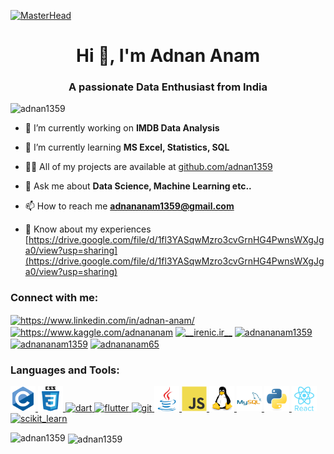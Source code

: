 [![MasterHead](https://www.dropbox.com/s/53o80g58o5skwgz/lofi_coding.jpg?dl=0)](https://github.com/adnan1359)

<h1 align="center">Hi 👋, I'm Adnan Anam</h1>
<h3 align="center">A passionate Data Enthusiast from India</h3>

<p align="left"> <img src="https://komarev.com/ghpvc/?username=adnan1359&label=Profile%20views&color=0e75b6&style=flat" alt="adnan1359" /> </p>

- 🔭 I’m currently working on **IMDB Data Analysis**

- 🌱 I’m currently learning **MS Excel, Statistics, SQL**

- 👨‍💻 All of my projects are available at [github.com/adnan1359](github.com/adnan1359)

- 💬 Ask me about **Data Science, Machine Learning etc..**

- 📫 How to reach me **adnananam1359@gmail.com**

- 📄 Know about my experiences [https://drive.google.com/file/d/1fl3YASqwMzro3cvGrnHG4PwnsWXgJga0/view?usp=sharing](https://drive.google.com/file/d/1fl3YASqwMzro3cvGrnHG4PwnsWXgJga0/view?usp=sharing)

<h3 align="left">Connect with me:</h3>
<p align="left">
<a href="https://linkedin.com/in/https://www.linkedin.com/in/adnan-anam/" target="blank"><img align="center" src="https://raw.githubusercontent.com/rahuldkjain/github-profile-readme-generator/master/src/images/icons/Social/linked-in-alt.svg" alt="https://www.linkedin.com/in/adnan-anam/" height="30" width="40" /></a>
<a href="https://kaggle.com/https://www.kaggle.com/adnananam" target="blank"><img align="center" src="https://raw.githubusercontent.com/rahuldkjain/github-profile-readme-generator/master/src/images/icons/Social/kaggle.svg" alt="https://www.kaggle.com/adnananam" height="30" width="40" /></a>
<a href="https://instagram.com/__irenic.ir__" target="blank"><img align="center" src="https://raw.githubusercontent.com/rahuldkjain/github-profile-readme-generator/master/src/images/icons/Social/instagram.svg" alt="__irenic.ir__" height="30" width="40" /></a>
<a href="https://www.codechef.com/users/adnananam1359" target="blank"><img align="center" src="https://cdn.jsdelivr.net/npm/simple-icons@3.1.0/icons/codechef.svg" alt="adnananam1359" height="30" width="40" /></a>
<a href="https://www.hackerrank.com/adnananam1359" target="blank"><img align="center" src="https://raw.githubusercontent.com/rahuldkjain/github-profile-readme-generator/master/src/images/icons/Social/hackerrank.svg" alt="adnananam1359" height="30" width="40" /></a>
<a href="https://www.leetcode.com/adnananam65" target="blank"><img align="center" src="https://raw.githubusercontent.com/rahuldkjain/github-profile-readme-generator/master/src/images/icons/Social/leet-code.svg" alt="adnananam65" height="30" width="40" /></a>
</p>

<h3 align="left">Languages and Tools:</h3>
<p align="left"> <a href="https://www.cprogramming.com/" target="_blank" rel="noreferrer"> <img src="https://raw.githubusercontent.com/devicons/devicon/master/icons/c/c-original.svg" alt="c" width="40" height="40"/> </a> <a href="https://www.w3schools.com/css/" target="_blank" rel="noreferrer"> <img src="https://raw.githubusercontent.com/devicons/devicon/master/icons/css3/css3-original-wordmark.svg" alt="css3" width="40" height="40"/> </a> <a href="https://dart.dev" target="_blank" rel="noreferrer"> <img src="https://www.vectorlogo.zone/logos/dartlang/dartlang-icon.svg" alt="dart" width="40" height="40"/> </a> <a href="https://flutter.dev" target="_blank" rel="noreferrer"> <img src="https://www.vectorlogo.zone/logos/flutterio/flutterio-icon.svg" alt="flutter" width="40" height="40"/> </a> <a href="https://git-scm.com/" target="_blank" rel="noreferrer"> <img src="https://www.vectorlogo.zone/logos/git-scm/git-scm-icon.svg" alt="git" width="40" height="40"/> </a> <a href="https://www.java.com" target="_blank" rel="noreferrer"> <img src="https://raw.githubusercontent.com/devicons/devicon/master/icons/java/java-original.svg" alt="java" width="40" height="40"/> </a> <a href="https://developer.mozilla.org/en-US/docs/Web/JavaScript" target="_blank" rel="noreferrer"> <img src="https://raw.githubusercontent.com/devicons/devicon/master/icons/javascript/javascript-original.svg" alt="javascript" width="40" height="40"/> </a> <a href="https://www.linux.org/" target="_blank" rel="noreferrer"> <img src="https://raw.githubusercontent.com/devicons/devicon/master/icons/linux/linux-original.svg" alt="linux" width="40" height="40"/> </a> <a href="https://www.mysql.com/" target="_blank" rel="noreferrer"> <img src="https://raw.githubusercontent.com/devicons/devicon/master/icons/mysql/mysql-original-wordmark.svg" alt="mysql" width="40" height="40"/> </a> <a href="https://www.python.org" target="_blank" rel="noreferrer"> <img src="https://raw.githubusercontent.com/devicons/devicon/master/icons/python/python-original.svg" alt="python" width="40" height="40"/> </a> <a href="https://reactjs.org/" target="_blank" rel="noreferrer"> <img src="https://raw.githubusercontent.com/devicons/devicon/master/icons/react/react-original-wordmark.svg" alt="react" width="40" height="40"/> </a> <a href="https://scikit-learn.org/" target="_blank" rel="noreferrer"> <img src="https://upload.wikimedia.org/wikipedia/commons/0/05/Scikit_learn_logo_small.svg" alt="scikit_learn" width="40" height="40"/> </a> </p>

<p><img align="left" src="https://github-readme-stats.vercel.app/api/top-langs?username=adnan1359&show_icons=true&locale=en&layout=compact" alt="adnan1359" /></p>

<p>&nbsp;<img align="center" src="https://github-readme-stats.vercel.app/api?username=adnan1359&show_icons=true&locale=en" alt="adnan1359" /></p>
